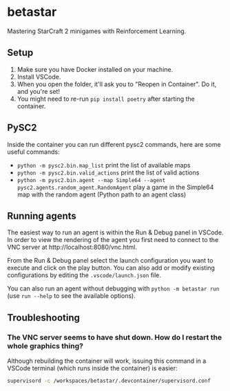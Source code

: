 # betastar

Mastering StarCraft 2 minigames with Reinforcement Learning.

## Setup

1. Make sure you have Docker installed on your machine.
2. Install VSCode.
3. When you open the folder, it'll ask you to "Reopen in Container". Do it, and you're set!
4. You might need to re-run `pip install poetry` after starting the container.

## PySC2

Inside the container you can run different pysc2 commands, here are some useful commands:

* `python -m pysc2.bin.map_list` print the list of available maps
* `python -m pysc2.bin.valid_actions` print the list of valid actions
* `python -m pysc2.bin.agent --map Simple64 --agent pysc2.agents.random_agent.RandomAgent` play a game in the Simple64 map with the random agent (Python path to an agent class)

## Running agents

The easiest way to run an agent is within the Run & Debug panel in VSCode. In order to view the rendering of the agent you first need to connect to the VNC server at http://localhost:8080/vnc.html.

From the Run & Debug panel select the launch configuration you want to execute and click on the play button. You can also add or modify existing configurations by editing the `.vscode/launch.json` file.

You can also run an agent without debugging with `python -m betastar run` (use `run --help` to see the available options).

## Troubleshooting

### The VNC server seems to have shut down. How do I restart the whole graphics thing?

Although rebuilding the container will work, issuing this command in a VSCode terminal (which runs inside the container) is easier:

```bash
supervisord -c /workspaces/betastar/.devcontainer/supervisord.conf
```